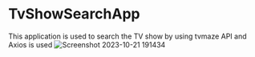 # TvShowSearchApp
This application is used to search the TV show by using tvmaze API and Axios is used
![Screenshot 2023-10-21 191434](https://github.com/GokulR83/TvShowSearchApp/assets/88566558/3179044c-a3e8-4ffe-906f-fc169dcf50ec)

